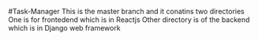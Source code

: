 #Task-Manager
This is the master branch and it conatins two directories
One is for frontedend which is in Reactjs
Other directory is of the backend which is in Django web framework
